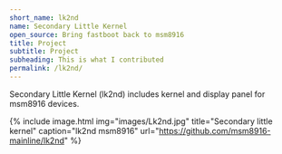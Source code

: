 ```yaml
---
short_name: lk2nd
name: Secondary Little Kernel
open_source: Bring fastboot back to msm8916
title: Project
subtitle: Project
subheading: This is what I contributed
permalink: /lk2nd/
---
```


Secondary Little Kernel (lk2nd) includes kernel and display panel for msm8916 devices.

{% include image.html
            img="images/Lk2nd.jpg"
            title="Secondary little kernel" 
            caption="lk2nd msm8916"
            url="https://github.com/msm8916-mainline/lk2nd" %}
